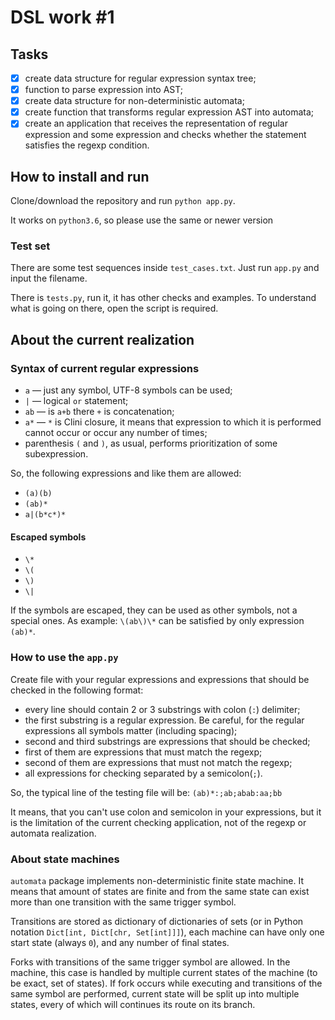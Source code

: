 # DSL work #1

## Tasks

- [x] create data structure for regular expression syntax tree;
- [x] function to parse expression into AST;
- [x] create data structure for non-deterministic automata;
- [x] create function that transforms regular expression AST into
automata;
- [x] create an application that receives the representation of 
regular expression and some expression and checks whether 
the statement satisfies the regexp condition.

## How to install and run

Clone/download the repository and run `python app.py`.

It works on `python3.6`, so please use the same or newer version

### Test set

There are some test sequences inside `test_cases.txt`.
Just run `app.py` and input the filename.

There is `tests.py`, run it, it has other checks and examples.
To understand what is going on there, open the script is required.

## About the current realization

### Syntax of current regular expressions

- `a` &mdash; just any symbol, UTF-8 symbols can be used;
- `|` &mdash; logical `or` statement;
- `ab` &mdash; is `a+b` there `+` is concatenation;
- `a*` &mdash; `*` is Clini closure, it means that expression
to which it is performed cannot occur or occur any number of times;
- parenthesis `(` and `)`, as usual, performs prioritization of some subexpression.

So, the following expressions and like them are allowed:
- `(a)(b)`
- `(ab)*`
- `a|(b*c*)*`

#### Escaped symbols
- `\*`
- `\(`
- `\)`
- `\|`

If the symbols are escaped, they can be used as other symbols,
not a special ones.
As example: `\(ab\)\*` can be satisfied by only expression `(ab)*`.

### How to use the `app.py`

Create file with your regular expressions and expressions that
should be checked in the following format:
- every line should contain 2 or 3 substrings with
 colon (`:`) delimiter;
- the first substring is a regular expression. Be careful, for
the regular expressions all symbols matter (including spacing);
- second and third substrings are expressions that should
be checked;
- first of them are expressions that must match the regexp;
- second of them are expressions that must not match the regexp;
- all expressions for checking separated by a semicolon(`;`).

So, the typical line of the testing file will be:
`(ab)*:;ab;abab:aa;bb`

It means, that you can't use colon and semicolon in your expressions, but
it is the limitation of the current checking application, not of the
regexp or automata realization.

### About state machines

`automata` package implements non-deterministic finite state machine.
It means that amount of states are finite and from the same state
can exist more than one transition with the same trigger symbol.

Transitions are stored as dictionary of dictionaries of sets 
(or in Python notation `Dict[int, Dict[chr, Set[int]]]`), each 
machine can have only one start state (always `0`), and any number
of final states.

Forks with transitions of the same trigger symbol are allowed.
In the machine, this case is handled by multiple current states
of the machine (to be exact, set of states).
If fork occurs while executing and transitions of the same symbol are performed,
current state will be split up into multiple states, every of which
will continues its route on its branch.
